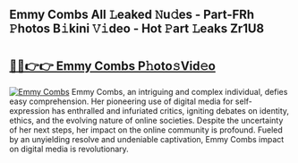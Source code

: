 ## Emmy Combs All 𝙻eaked 𝙽u𝚍es - Part-FRh 𝙿hotos B𝚒kini 𝚅𝚒deo - Hot 𝙿art 𝙻eaks Zr1U8

# <h2><a href="http://ld6eota.urlbe.top/?page=Emmy+Combs">🔗🔗👉👉 Emmy Combs P𝚑oto𝚜Vid𝚎o</a></h2>

[![Emmy Combs](https://i.imgur.com/eBuTRDB.gif)](http://ld6eota.urlbe.top/?page=Emmy+Combs)
Emmy Combs, an intriguing and complex individual, defies easy comprehension. Her pioneering use of digital media for self-expression has enthralled and infuriated critics, igniting debates on identity, ethics, and the evolving nature of online societies. Despite the uncertainty of her next steps, her impact on the online community is profound. Fueled by an unyielding resolve and undeniable captivation, Emmy Combs impact on digital media is revolutionary.
